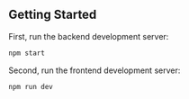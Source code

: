 ## Getting Started

First, run the backend development server:

```bash
npm start
```

Second, run the frontend development server:

```bash
npm run dev
```
